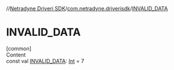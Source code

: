 //[Netradyne Driveri SDK](../index.md)/[com.netradyne.driverisdk](index.md)/[INVALID_DATA](-i-n-v-a-l-i-d_-d-a-t-a.md)



# INVALID_DATA  
[common]  
Content  
const val [INVALID_DATA](-i-n-v-a-l-i-d_-d-a-t-a.md): [Int](https://kotlinlang.org/api/latest/jvm/stdlib/kotlin/-int/index.html) = 7  



